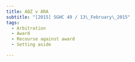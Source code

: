 ```yaml
---
title: AQZ v ARA 
subtitle: "[2015] SGHC 49 / 13\_February\_2015"
tags:
  - Arbitration
  - Award
  - Recourse against award
  - Setting aside

---
```



